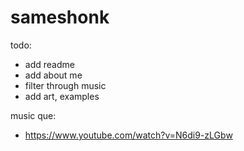 # sameshonk

todo:
 - add readme
 - add about me
 - filter through music
 - add art, examples

 music que:
  - https://www.youtube.com/watch?v=N6di9-zLGbw
